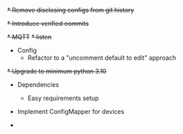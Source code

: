 ~~* Remove disclosing configs from git history~~

~~* Introduce verified commits~~

~~* MQTT~~
  ~~* listen~~
 
* Config
  * Refactor to a "uncomment default to edit" approach

~~* Upgrade to minimum python 3.10~~

* Dependencies
  * Easy requirements setup

* Implement ConfigMapper for devices
* 